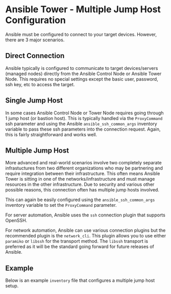 # Ansible Tower - Multiple Jump Host Configuration

Ansible must be configured to connect to your target devices. However, there are 3 major scenarios.

## Direct Connection

Ansible typically is configured to communicate to target devices/servers (managed nodes) directly from the Ansible Control Node or Ansible Tower Node. This requires no special settings except the basic user, password, ssh key, etc to access the target.

## Single Jump Host

In some cases Ansible Control Node or Tower Node requires going through 1 jump host (or bastion host). This is typically handled via the `ProxyCommand` ssh parameter and using the Ansible `ansible_ssh_common_args` inventory variable to pass these ssh parameters into the connection request. Again, this is fairly straightforward and works well.

## Multiple Jump Host

More advanced and real-world scenarios involve two completely separate infrastuctures from two different organizations who may be partnering and require integration between their infrastructure. This often means Ansible Tower is sitting in one of the networks/infrastructure and must manage resources in the other infrastructure. Due to security and various other possible reasons, this connection often has multiple jump hosts involved.

This can again be easily configured using the `ansible_ssh_common_args` inventory variable to set the `ProxyCommand` parameter.

For server automation, Ansible uses the `ssh` connection plugin that supports OpenSSH.

For network automation, Ansible can use various connection plugins but the recommended plugin is the `network_cli`. This plugin allows you to use either `paramiko` or `libssh` for the transport method. The `libssh` transport is preferred as it will be the standard going forward for future releases of Ansible.

## Example

Below is an example `inventory` file that configures a multiple jump host setup.

```ini

```